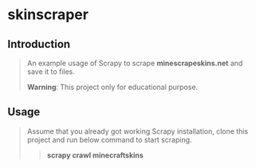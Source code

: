 # skinscraper

## Introduction

> An example usage of Scrapy to scrape **minescrapeskins.net** and save it to files.
>
> **Warning**: This project only for educational purpose.

## Usage

> Assume that you already got working Scrapy installation, clone this project and run below command to start scraping.
> 
>> **scrapy crawl minecraftskins**
